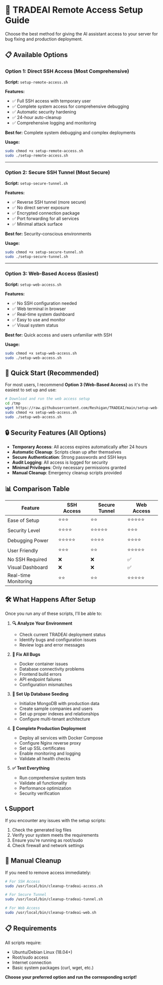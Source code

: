 # 🔐 TRADEAI Remote Access Setup Guide

Choose the best method for giving the AI assistant access to your server for bug fixing and production deployment.

## 📋 Available Options

### Option 1: Direct SSH Access (Most Comprehensive)
**Script:** `setup-remote-access.sh`

**Features:**
- ✅ Full SSH access with temporary user
- ✅ Complete system access for comprehensive debugging
- ✅ Automatic security hardening
- ✅ 24-hour auto-cleanup
- ✅ Comprehensive logging and monitoring

**Best for:** Complete system debugging and complex deployments

**Usage:**
```bash
sudo chmod +x setup-remote-access.sh
sudo ./setup-remote-access.sh
```

---

### Option 2: Secure SSH Tunnel (Most Secure)
**Script:** `setup-secure-tunnel.sh`

**Features:**
- ✅ Reverse SSH tunnel (more secure)
- ✅ No direct server exposure
- ✅ Encrypted connection package
- ✅ Port forwarding for all services
- ✅ Minimal attack surface

**Best for:** Security-conscious environments

**Usage:**
```bash
sudo chmod +x setup-secure-tunnel.sh
sudo ./setup-secure-tunnel.sh
```

---

### Option 3: Web-Based Access (Easiest)
**Script:** `setup-web-access.sh`

**Features:**
- ✅ No SSH configuration needed
- ✅ Web terminal in browser
- ✅ Real-time system dashboard
- ✅ Easy to use and monitor
- ✅ Visual system status

**Best for:** Quick access and users unfamiliar with SSH

**Usage:**
```bash
sudo chmod +x setup-web-access.sh
sudo ./setup-web-access.sh
```

## 🚀 Quick Start (Recommended)

For most users, I recommend **Option 3 (Web-Based Access)** as it's the easiest to set up and use:

```bash
# Download and run the web access setup
cd /tmp
wget https://raw.githubusercontent.com/Reshigan/TRADEAI/main/setup-web-access.sh
sudo chmod +x setup-web-access.sh
sudo ./setup-web-access.sh
```

## 🔒 Security Features (All Options)

- **Temporary Access**: All access expires automatically after 24 hours
- **Automatic Cleanup**: Scripts clean up after themselves
- **Secure Authentication**: Strong passwords and SSH keys
- **Audit Logging**: All access is logged for security
- **Minimal Privileges**: Only necessary permissions granted
- **Manual Cleanup**: Emergency cleanup scripts provided

## 📊 Comparison Table

| Feature | SSH Access | Secure Tunnel | Web Access |
|---------|------------|---------------|------------|
| Ease of Setup | ⭐⭐⭐ | ⭐⭐ | ⭐⭐⭐⭐⭐ |
| Security Level | ⭐⭐⭐⭐ | ⭐⭐⭐⭐⭐ | ⭐⭐⭐ |
| Debugging Power | ⭐⭐⭐⭐⭐ | ⭐⭐⭐⭐ | ⭐⭐⭐⭐ |
| User Friendly | ⭐⭐⭐ | ⭐⭐ | ⭐⭐⭐⭐⭐ |
| No SSH Required | ❌ | ❌ | ✅ |
| Visual Dashboard | ❌ | ❌ | ✅ |
| Real-time Monitoring | ⭐⭐ | ⭐⭐ | ⭐⭐⭐⭐⭐ |

## 🛠️ What Happens After Setup

Once you run any of these scripts, I'll be able to:

1. **🔍 Analyze Your Environment**
   - Check current TRADEAI deployment status
   - Identify bugs and configuration issues
   - Review logs and error messages

2. **🐛 Fix All Bugs**
   - Docker container issues
   - Database connectivity problems
   - Frontend build errors
   - API endpoint failures
   - Configuration mismatches

3. **🌱 Set Up Database Seeding**
   - Initialize MongoDB with production data
   - Create sample companies and users
   - Set up proper indexes and relationships
   - Configure multi-tenant architecture

4. **🚀 Complete Production Deployment**
   - Deploy all services with Docker Compose
   - Configure Nginx reverse proxy
   - Set up SSL certificates
   - Enable monitoring and logging
   - Validate all health checks

5. **✅ Test Everything**
   - Run comprehensive system tests
   - Validate all functionality
   - Performance optimization
   - Security verification

## 📞 Support

If you encounter any issues with the setup scripts:

1. Check the generated log files
2. Verify your system meets the requirements
3. Ensure you're running as root/sudo
4. Check firewall and network settings

## 🔧 Manual Cleanup

If you need to remove access immediately:

```bash
# For SSH Access
sudo /usr/local/bin/cleanup-tradeai-access.sh

# For Secure Tunnel
sudo /usr/local/bin/cleanup-tradeai-tunnel.sh

# For Web Access
sudo /usr/local/bin/cleanup-tradeai-web.sh
```

## 📋 Requirements

All scripts require:
- Ubuntu/Debian Linux (18.04+)
- Root/sudo access
- Internet connection
- Basic system packages (curl, wget, etc.)

**Choose your preferred option and run the corresponding script!**